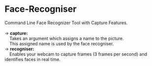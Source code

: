 # Face-Recogniser
Command Line Face Recognizer Tool with Capture Features.<br><br>
-> **capture:**<br>
&nbsp;&nbsp;&nbsp;&nbsp;Takes an argument <identity> which assigns a name to the picture.<br>
&nbsp;&nbsp;&nbsp;&nbsp;This assigned name is used by the face recogniser.<br>
-> **recogniser:**<br>
&nbsp;&nbsp;&nbsp;&nbsp;Enables your webcam to capture frames (3 frames per second) and identifies faces in real time.<br>

